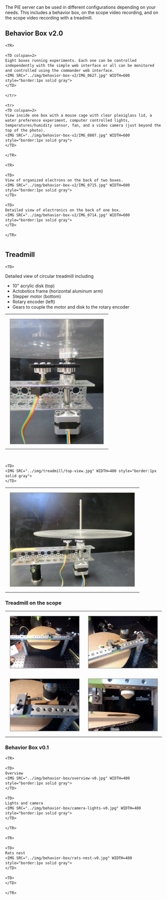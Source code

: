 <style>
table, td, th {    
    border: 0px solid #ddd;
    text-align: left;
}

table {
    border-collapse: collapse;
    width: 100%;
}

th, td {
    padding: 15px;
}
</style>

The PiE server can be used in different configurations depending on your needs. This includes a behavior box, on the scope video recording, and on the scope video recording with a treadmill.

## Behavior Box v2.0

<TABLE>

	<TR>

	<TD colspan=2>
	Eight boxes running experiments. Each one can be controlled independently with the simple web interface or all can be monitored and controlled using the commander web interface.
	<IMG SRC="../img/behavior-box-v2/IMG_0627.jpg" WIDTH=600 style="border:1px solid gray">
	</TD>

	</tr>

	<tr>
	<TD colspan=2>
	View inside one box with a mouse cage with clear plexiglass lid, a water preference experiment, computer controlled lights, temperatures/humidity sensor, fan, and a video camera (just beyond the top of the photo).
	<IMG SRC="../img/behavior-box-v2/IMG_0807.jpg" WIDTH=600 style="border:1px solid gray">
	</TD>

	</TR>
	
	<TR>

	<TD>
	View of organized electrons on the back of two boxes.
	<IMG SRC="../img/behavior-box-v2/IMG_0715.jpg" WIDTH=600 style="border:1px solid gray">
	</TD>
	
	<TD>
	Detailed view of electronics on the back of one box.
	<IMG SRC="../img/behavior-box-v2/IMG_0714.jpg" WIDTH=600 style="border:1px solid gray">
	</TD>
	
	</TR>

</TABLE>


## Treadmill

<TABLE>
<TR>
	<TD>
	<A HREF="../img/treadmill/detailed-view.jpg">
	<IMG SRC="../img/treadmill/detailed-view.jpg" ALIGN="LEFT" WIDTH=300 style="border:1px solid gray">
	</A>
	</TD>
	
	<TD>
Detailed view of circular treadmill including

<UL>
<LI>10" acrylic disk (top)
<LI>Actobotics frame (horizontal aluminum arm)
<LI>Stepper motor (bottom)
<LI>Rotary encoder (left)
<LI>Gears to couple the motor and disk to the rotary encoder
	</TD>
</TR>
</TABLE>

<BR>
 
<TABLE>
<TR>
	<TD>
	<IMG SRC="../img/treadmill/front-view.jpg" WIDTH=400 style="border:1px solid gray">
	</TD>

	<TD>
	<IMG SRC="../img/treadmill/top-view.jpg" WIDTH=400 style="border:1px solid gray">
	</TD>
</TR>
</TABLE>

### Treadmill on the scope

<TABLE>

<TR>

<TD>
<IMG SRC="../img/treadmill/treadmill-prototype-1.jpg" WIDTH=400 style="border:1px solid gray">
</TD>

<TD>
<IMG SRC="../img/treadmill/treadmill-prototype-2.jpg" WIDTH=400 style="border:1px solid gray">
</TD>

<TR>

<TD>
<IMG SRC="../img/treadmill/treadmill-prototype-3.jpg" WIDTH=400 style="border:1px solid gray">
</TD>

<TD>
<IMG SRC="../img/treadmill/treadmill-prototype-4.jpg" WIDTH=400 style="border:1px solid gray">
</TD>

</TR>

</TABLE>

### Behavior Box v0.1

<TABLE>

	<TR>

	<TD>
	Overview
	<IMG SRC="../img/behavior-box/overview-v0.jpg" WIDTH=400 style="border:1px solid gray">
	</TD>

	<TD>
	Lights and camera
	<IMG SRC="../img/behavior-box/camera-lights-v0.jpg" WIDTH=400 style="border:1px solid gray">
	</TD>

	</TR>
	
	<TR>

	<TD>
	Rats nest
	<IMG SRC="../img/behavior-box/rats-nest-v0.jpg" WIDTH=400 style="border:1px solid gray">
	</TD>
	
	<TD>
	</TD>
	
	</TR>

</TABLE>


